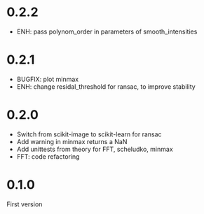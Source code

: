 
# 0.2.2

* ENH: pass polynom_order in parameters of smooth_intensities

# 0.2.1

* BUGFIX: plot minmax
* ENH: change residal_threshold for ransac, to improve stability


# 0.2.0

* Switch from scikit-image to scikit-learn for ransac
* Add warning in minmax returns a NaN
* Add unittests from theory for FFT, scheludko, minmax
* FFT: code refactoring


# 0.1.0

First version
